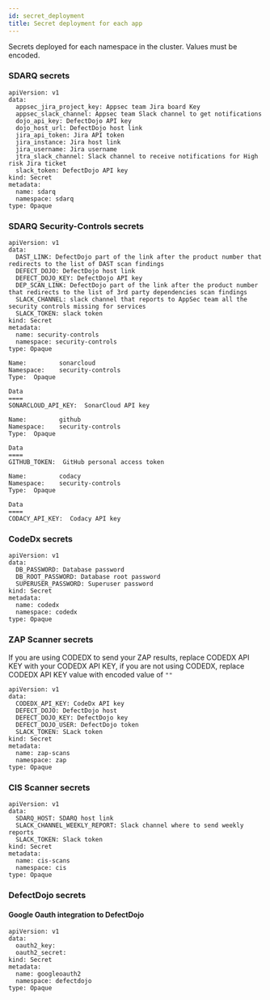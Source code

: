 ```yaml
---
id: secret_deployment
title: Secret deployment for each app
---
```


Secrets deployed for each namespace in the cluster. Values must be encoded.

### SDARQ secrets

```
apiVersion: v1
data:
  appsec_jira_project_key: Appsec team Jira board Key
  appsec_slack_channel: Appsec team Slack channel to get notifications
  dojo_api_key: DefectDojo API key
  dojo_host_url: DefectDojo host link
  jira_api_token: Jira API token
  jira_instance: Jira host link
  jira_username: Jira username
  jtra_slack_channel: Slack channel to receive notifications for High risk Jira ticket
  slack_token: DefectDojo API key
kind: Secret
metadata:
  name: sdarq
  namespace: sdarq
type: Opaque
```

### SDARQ Security-Controls secrets

```
apiVersion: v1
data:
  DAST_LINK: DefectDojo part of the link after the product number that redirects to the list of DAST scan findings
  DEFECT_DOJO: DefectDojo host link
  DEFECT_DOJO_KEY: DefectDojo API key
  DEP_SCAN_LINK: DefectDojo part of the link after the product number that redirects to the list of 3rd party dependencies scan findings
  SLACK_CHANNEL: slack channel that reports to AppSec team all the security controls missing for services
  SLACK_TOKEN: slack token
kind: Secret
metadata:
  name: security-controls
  namespace: security-controls
type: Opaque
```

```
Name:         sonarcloud
Namespace:    security-controls
Type:  Opaque

Data
====
SONARCLOUD_API_KEY:  SonarCloud API key
```

```
Name:         github
Namespace:    security-controls
Type:  Opaque

Data
====
GITHUB_TOKEN:  GitHub personal access token
```

```
Name:         codacy
Namespace:    security-controls
Type:  Opaque

Data
====
CODACY_API_KEY:  Codacy API key
```

### CodeDx secrets

```
apiVersion: v1
data:
  DB_PASSWORD: Database password
  DB_ROOT_PASSWORD: Database root password
  SUPERUSER_PASSWORD: Superuser password
kind: Secret
metadata:
  name: codedx
  namespace: codedx
type: Opaque
```

### ZAP Scanner secrets

If you are using CODEDX to send your ZAP results, replace CODEDX API KEY with your CODEDX API KEY,
if you are not using CODEDX, replace CODEDX API KEY value with encoded value of `""`

```
apiVersion: v1
data:
  CODEDX_API_KEY: CodeDx API key
  DEFECT_DOJO: DefectDojo host
  DEFECT_DOJO_KEY: DefectDojo key
  DEFECT_DOJO_USER: DefectDojo token
  SLACK_TOKEN: SLack token
kind: Secret
metadata:
  name: zap-scans
  namespace: zap
type: Opaque
```

### CIS Scanner secrets

```
apiVersion: v1
data:
  SDARQ_HOST: SDARQ host link
  SLACK_CHANNEL_WEEKLY_REPORT: Slack channel where to send weekly reports
  SLACK_TOKEN: Slack token
kind: Secret
metadata:
  name: cis-scans
  namespace: cis
type: Opaque
```

### DefectDojo secrets

#### Google Oauth integration to DefectDojo

```
apiVersion: v1
data:
  oauth2_key:
  oauth2_secret:
kind: Secret
metadata:
  name: googleoauth2
  namespace: defectdojo
type: Opaque
```

